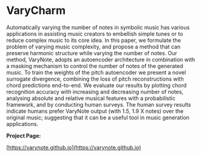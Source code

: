 # VaryCharm

Automatically varying the number of notes in symbolic music has various applications in assisting music creators to embellish simple tunes or to reduce complex music to its core idea. In this paper, we formulate the problem of varying music complexity, and propose a method that can preserve harmonic structure while varying the number of notes. Our method, VaryNote, adopts an autoencoder architecture in combination with a masking mechanism to control the number of notes of the generated music. To train the weights of the pitch autoencoder we present a novel surrogate divergence, combining the loss of pitch reconstructions with chord predictions end-to-end. We evaluate our results by plotting chord recognition accuracy with increasing and decreasing number of notes, analysing absolute and relative musical features with a probabilistic framework, and by conducting human surveys. The human survey results indicate humans prefer VaryNote output (with 1.5, 1.9 X notes) over the original music; suggesting that it can be a useful tool in music generation applications.

**Project Page:**

[https://varynote.github.io](https://varynote.github.io)
